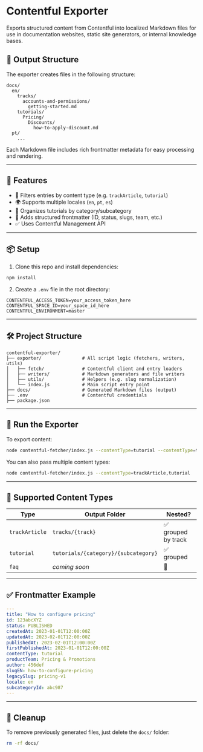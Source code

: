 # Contentful Exporter

Exports structured content from Contentful into localized Markdown files for use in documentation websites, static site generators, or internal knowledge bases.

## 📂 Output Structure

The exporter creates files in the following structure:

```
docs/
  en/
    tracks/
      accounts-and-permissions/
        getting-started.md
    tutorials/
      Pricing/
        Discounts/
          how-to-apply-discount.md
  pt/
    ...
```

Each Markdown file includes rich frontmatter metadata for easy processing and rendering.

---

## 🚀 Features

- 🔎 Filters entries by content type (e.g. `trackArticle`, `tutorial`)
- 🌍 Supports multiple locales (`en`, `pt`, `es`)
- 📁 Organizes tutorials by category/subcategory
- 🧾 Adds structured frontmatter (ID, status, slugs, team, etc.)
- ✅ Uses Contentful Management API

---

## 📦 Setup

1. Clone this repo and install dependencies:

```bash
npm install
```

2. Create a `.env` file in the root directory:

```env
CONTENTFUL_ACCESS_TOKEN=your_access_token_here
CONTENTFUL_SPACE_ID=your_space_id_here
CONTENTFUL_ENVIRONMENT=master
```

---

## 🛠️ Project Structure

```
contentful-exporter/
├── exporter/               # All script logic (fetchers, writers, utils)
│   ├── fetch/              # Contentful client and entry loaders
│   ├── writers/            # Markdown generators and file writers
│   ├── utils/              # Helpers (e.g. slug normalization)
│   └── index.js            # Main script entry point
├── docs/                   # Generated Markdown files (output)
├── .env                    # Contentful credentials
├── package.json
```

---

## 🧪 Run the Exporter

To export content:

```bash
node contentful-fetcher/index.js --contentType=tutorial --contentType=trackArticle
```

You can also pass multiple content types:

```bash
node contentful-fetcher/index.js --contentType=trackArticle,tutorial
```

---

## 🧾 Supported Content Types

| Type           | Output Folder                        | Nested?             |
| -------------- | ------------------------------------ | ------------------- |
| `trackArticle` | `tracks/{track}`                     | ✅ grouped by track |
| `tutorial`     | `tutorials/{category}/{subcategory}` | ✅ grouped          |
| `faq`          | _coming soon_                        | 🚧                  |

---

## ✅ Frontmatter Example

```yaml
---
title: "How to configure pricing"
id: 123abcXYZ
status: PUBLISHED
createdAt: 2023-01-01T12:00:00Z
updatedAt: 2023-02-01T12:00:00Z
publishedAt: 2023-02-01T12:00:00Z
firstPublishedAt: 2023-01-01T12:00:00Z
contentType: tutorial
productTeam: Pricing & Promotions
author: 456def
slugEN: how-to-configure-pricing
legacySlug: pricing-v1
locale: en
subcategoryId: abc987
---
```

---

## 🧼 Cleanup

To remove previously generated files, just delete the `docs/` folder:

```bash
rm -rf docs/
```
